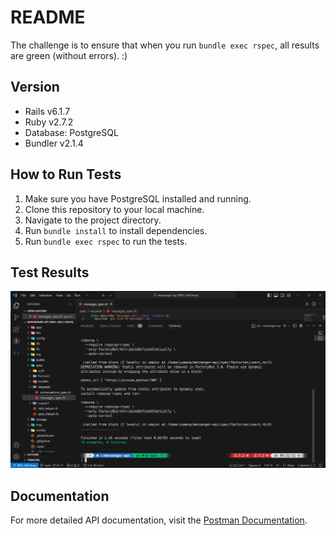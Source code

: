 # README

The challenge is to ensure that when you run `bundle exec rspec`, all results are green (without errors). :)

## Version
* Rails v6.1.7
* Ruby v2.7.2
* Database: PostgreSQL
* Bundler v2.1.4

## How to Run Tests
1. Make sure you have PostgreSQL installed and running.
2. Clone this repository to your local machine.
3. Navigate to the project directory.
4. Run `bundle install` to install dependencies.
5. Run `bundle exec rspec` to run the tests.

## Test Results
![API Test Results](./HASIL%20TEST%20API.png)

## Documentation
For more detailed API documentation, visit the [Postman Documentation](https://documenter.getpostman.com/view/31220471/2sA3QzYT4U).